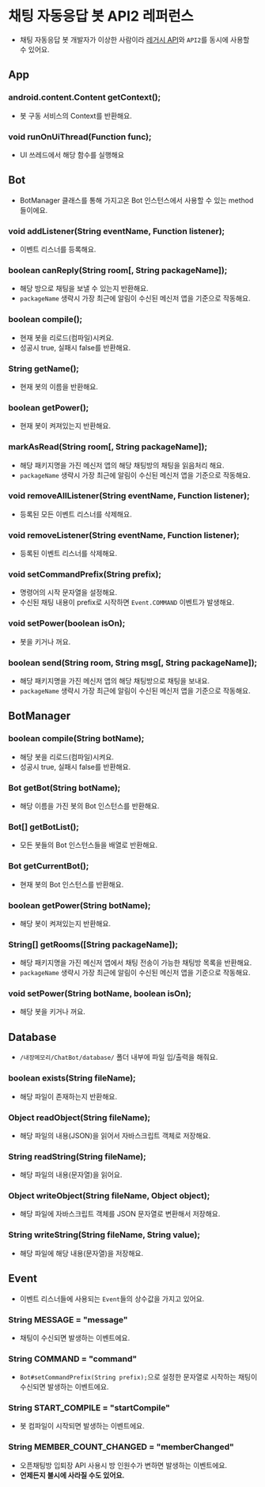# 채팅 자동응답 봇 API2 레퍼런스
* 채팅 자동응답 봇 개발자가 이상한 사람이라 [레거시 API](Api1.md)와 `API2`를 동시에 사용할 수 있어요.

## App
### android.content.Content getContext();
* 봇 구동 서비스의 Context를 반환해요.
### void runOnUiThread(Function func);
* UI 쓰레드에서 해당 함수를 실행해요

## Bot
* BotManager 클래스를 통해 가지고온 Bot 인스턴스에서 사용할 수 있는 method들이에요.
### void addListener(String eventName, Function listener);
* 이벤트 리스너를 등록해요.
### boolean canReply(String room\[, String packageName\]);
* 해당 방으로 채팅을 보낼 수 있는지 반환해요.
* `packageName` 생략시 가장 최근에 알림이 수신된 메신저 앱을 기준으로 작동해요.
### boolean compile();
* 현재 봇을 리로드(컴파일)시켜요.
* 성공시 true, 실패시 false를 반환해요.
### String getName();
* 현재 봇의 이름을 반환해요.
### boolean getPower();
* 현재 봇이 켜져있는지 반환해요.
### markAsRead(String room\[, String packageName\]);
* 해당 패키지명을 가진 메신저 앱의 해당 채팅방의 채팅을 읽음처리 해요.
* `packageName` 생략시 가장 최근에 알림이 수신된 메신저 앱을 기준으로 작동해요.
### void removeAllListener(String eventName, Function listener);
* 등록된 모든 이벤트 리스너를 삭제해요.
### void removeListener(String eventName, Function listener);
* 등록된 이벤트 리스너를 삭제해요.
### void setCommandPrefix(String prefix);
* 명령어의 시작 문자열을 설정해요.
* 수신된 채팅 내용이 prefix로 시작하면 `Event.COMMAND` 이벤트가 발생해요.
### void setPower(boolean isOn);
* 봇을 키거나 꺼요.
### boolean send(String room, String msg\[, String packageName\]);
* 해당 패키지명을 가진 메신저 앱의 해당 채팅방으로 채팅을 보내요.
* `packageName` 생략시 가장 최근에 알림이 수신된 메신저 앱을 기준으로 작동해요.

## BotManager
### boolean compile(String botName);
* 해당 봇을 리로드(컴파일)시켜요.
* 성공시 true, 실패시 false를 반환해요.
### Bot getBot(String botName);
* 해당 이름을 가진 봇의 Bot 인스턴스를 반환해요.
### Bot[] getBotList();
* 모든 봇들의 Bot 인스턴스들을 배열로 반환해요.
### Bot getCurrentBot();
* 현재 봇의 Bot 인스턴스를 반환해요.
### boolean getPower(String botName);
* 해당 봇이 켜져있는지 반환해요.
### String[] getRooms(\[String packageName\]);
* 해당 패키지명을 가진 메신저 앱에서 채팅 전송이 가능한 채팅방 목록을 반환해요.
* `packageName` 생략시 가장 최근에 알림이 수신된 메신저 앱을 기준으로 작동해요.
### void setPower(String botName, boolean isOn);
* 해당 봇을 키거나 꺼요.

## Database
* `/내장메모리/ChatBot/database/` 폴더 내부에 파일 입/출력을 해줘요.
### boolean exists(String fileName);
* 해당 파일이 존재하는지 반환해요.
### Object readObject(String fileName);
* 해당 파일의 내용(JSON)을 읽어서 자바스크립트 객체로 저장해요.
### String readString(String fileName);
* 해당 파일의 내용(문자열)을 읽어요.
### Object writeObject(String fileName, Object object);
* 해당 파일에 자바스크립트 객체를 JSON 문자열로 변환해서 저장해요.
### String writeString(String fileName, String value);
* 해당 파일에 해당 내용(문자열)을 저장해요.

## Event
* 이벤트 리스너들에 사용되는 `Event`들의 상수값을 가지고 있어요.
### String MESSAGE = "message"
* 채팅이 수신되면 발생하는 이벤트에요.
### String COMMAND = "command"
* `Bot#setCommandPrefix(String prefix);`으로 설정한 문자열로 시작하는 채팅이 수신되면 발생하는 이벤트에요.
### String START_COMPILE = "startCompile"
* 봇 컴파일이 시작되면 발생하는 이벤트에요.
### String MEMBER_COUNT_CHANGED = "memberChanged"
* 오픈채팅방 입퇴장 API 사용시 방 인원수가 변하면 발생하는 이벤트에요.
* **언제든지 불시에 사라질 수도 있어요.**
